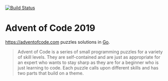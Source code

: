 [![Build Status](https://travis-ci.org/kAworu/adventofcode-2019.svg?branch=master)](https://travis-ci.org/kAworu/adventofcode-2019)

# Advent of Code 2019

https://adventofcode.com puzzles solutions in [Go][].

> Advent of Code is a series of small programming puzzles for a variety of
> skill levels. They are self-contained and are just as appropriate for an
> expert who wants to stay sharp as they are for a beginner who is just
> learning to code. Each puzzle calls upon different skills and has two parts
> that build on a theme.

[Go]: https://golang.org/
